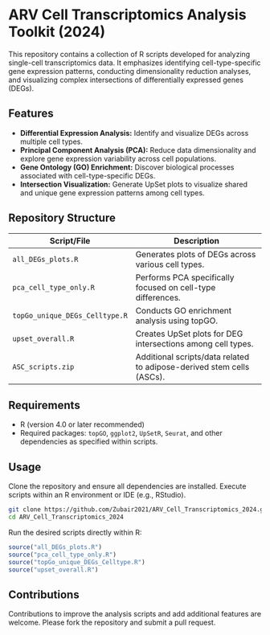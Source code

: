 # ARV Cell Transcriptomics Analysis Toolkit (2024)

This repository contains a collection of R scripts developed for analyzing single-cell transcriptomics data. It emphasizes identifying cell-type-specific gene expression patterns, conducting dimensionality reduction analyses, and visualizing complex intersections of differentially expressed genes (DEGs).

## Features

- **Differential Expression Analysis:** Identify and visualize DEGs across multiple cell types.
- **Principal Component Analysis (PCA):** Reduce data dimensionality and explore gene expression variability across cell populations.
- **Gene Ontology (GO) Enrichment:** Discover biological processes associated with cell-type-specific DEGs.
- **Intersection Visualization:** Generate UpSet plots to visualize shared and unique gene expression patterns among cell types.

## Repository Structure

| Script/File                  | Description                                                  |
|------------------------------|--------------------------------------------------------------|
| `all_DEGs_plots.R`           | Generates plots of DEGs across various cell types.           |
| `pca_cell_type_only.R`       | Performs PCA specifically focused on cell-type differences.  |
| `topGo_unique_DEGs_Celltype.R`| Conducts GO enrichment analysis using topGO.                 |
| `upset_overall.R`            | Creates UpSet plots for DEG intersections among cell types.  |
| `ASC_scripts.zip`            | Additional scripts/data related to adipose-derived stem cells (ASCs). |

## Requirements

- R (version 4.0 or later recommended)
- Required packages: `topGO`, `ggplot2`, `UpSetR`, `Seurat`, and other dependencies as specified within scripts.

## Usage

Clone the repository and ensure all dependencies are installed. Execute scripts within an R environment or IDE (e.g., RStudio).

```bash
git clone https://github.com/Zubair2021/ARV_Cell_Transcriptomics_2024.git
cd ARV_Cell_Transcriptomics_2024
```

Run the desired scripts directly within R:

```R
source("all_DEGs_plots.R")
source("pca_cell_type_only.R")
source("topGo_unique_DEGs_Celltype.R")
source("upset_overall.R")
```

## Contributions

Contributions to improve the analysis scripts and add additional features are welcome. Please fork the repository and submit a pull request.
